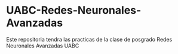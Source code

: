 # UABC-Redes-Neuronales-Avanzadas
 Este repositoria tendra las practicas de la clase de posgrado Redes Neuronales Avanzadas UABC
